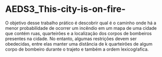 # AEDS3_This-city-is-on-fire-
O objetivo desse trabalho prático é descobrir qual é o caminho onde há a menor probabilidade de ocorrer um incêndio em um mapa de uma cidade que contém ruas, quarteirões e a localização dos corpos de bombeiros presentes na cidade. No entanto, algumas restrições devem ser obedecidas, entre elas manter uma distância de k quarteirões de algum corpo de bombeiro durante o trajeto e também a ordem lexicogŕafica.
